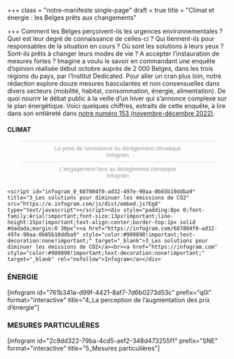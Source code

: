 +++
class = "notre-manifeste single-page"
draft = true
title = "Climat et énergie : les Belges prêts aux changements"

+++
Comment les Belges perçoivent-ils les urgences environnementales ? Quel est leur degré de connaissance de celles-ci ? Qui tiennent-ils pour responsables de la situation en cours ? Où sont les solutions à leurs yeux ? Sont-ils prêts à changer leurs modes de vie ? A accepter l’instauration de mesures fortes ? Imagine a voulu le savoir en commandant une enquête d’opinion réalisée début octobre auprès de 2 000 Belges, dans les trois régions du pays, par l’Institut Dedicated. Pour aller un cran plus loin, notre rédaction explore douze mesures basculantes et non consensuelles dans divers secteurs (mobilité, habitat, consommation, énergie, alimentation). De quoi nourrir le débat public à la veille d’un hiver qui s’annonce complexe sur le plan énergétique. Voici quelques chiffres, extraits de cette enquête, à lire dans son entièreté dans [notre numéro 153 (novembre-décembre 2022)](https://kiosque.imagine-magazine.com/).

#### **CLIMAT**

<script id="infogram_0_b92912c4-5fc5-43dc-aed5-4e01591d9b4c" title="La prise de conscience du dérèglement climatique" src="https://e.infogram.com/js/dist/embed.js?JqC" type="text/javascript"></script><div style="padding:8px 0;font-family:Arial!important;font-size:13px!important;line-height:15px!important;text-align:center;border-top:1px solid #dadada;margin:0 30px"><a href="https://infogram.com/b92912c4-5fc5-43dc-aed5-4e01591d9b4c" style="color:#989898!important;text-decoration:none!important;" target="_blank">La prise de conscience du dérèglement climatique</a><br><a href="https://infogram.com" style="color:#989898!important;text-decoration:none!important;" target="_blank" rel="nofollow">Infogram</a></div>

<script id="infogram_0_63de749b-19cd-45d5-9272-145582080900" title="L&amp;#39;engagement face au dérèglement climatique" src="https://e.infogram.com/js/dist/embed.js?Xii" type="text/javascript"></script><div style="padding:8px 0;font-family:Arial!important;font-size:13px!important;line-height:15px!important;text-align:center;border-top:1px solid #dadada;margin:0 30px"><a href="https://infogram.com/63de749b-19cd-45d5-9272-145582080900" style="color:#989898!important;text-decoration:none!important;" target="_blank">L'engagement face au dérèglement climatique</a><br><a href="https://infogram.com" style="color:#989898!important;text-decoration:none!important;" target="_blank" rel="nofollow">Infogram</a></div>

    <script id="infogram_0_687804f0-ad32-497e-90aa-0b65b10ddba9" title="3_Les solutions pour diminuer les émissions de CO2" src="https://e.infogram.com/js/dist/embed.js?Eg8" type="text/javascript"></script><div style="padding:8px 0;font-family:Arial!important;font-size:13px!important;line-height:15px!important;text-align:center;border-top:1px solid #dadada;margin:0 30px"><a href="https://infogram.com/687804f0-ad32-497e-90aa-0b65b10ddba9" style="color:#989898!important;text-decoration:none!important;" target="_blank">3_Les solutions pour diminuer les émissions de CO2</a><br><a href="https://infogram.com" style="color:#989898!important;text-decoration:none!important;" target="_blank" rel="nofollow">Infogram</a></div>

### **ÉNERGIE**

\[infogram id="761b341a-d99f-4421-8af7-7d6b0273d53c" prefix="q0i" format="interactive" title="4_La perception de l’augmentation des prix d’énergie"\]

### **MESURES PARTICULIÈRES**

\[infogram id="2c9dd322-79ba-4cd5-aef2-348d473255f1" prefix="SNE" format="interactive" title="5_Mesures particulières"\]